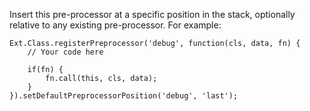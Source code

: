 Insert this pre-processor at a specific position in the stack, optionally relative to
any existing pre-processor. For example:

    Ext.Class.registerPreprocessor('debug', function(cls, data, fn) {
        // Your code here

        if(fn) {
            fn.call(this, cls, data);
        }
    }).setDefaultPreprocessorPosition('debug', 'last');
